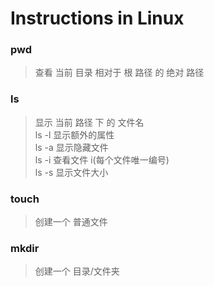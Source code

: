 # Instructions in Linux


### pwd 

> 查看 当前 目录 相对于 根 路径 的 绝对 路径<br/>
### ls 

> 显示 当前 路径 下 的 文件名 <br/>
> ls -l 显示额外的属性 <br/>
> ls -a 显示隐藏文件 <br/>
> ls -i 查看文件 i(每个文件唯一编号) <br/> 
> ls -s 显示文件大小 <br/>
### touch 

> 创建一个 普通文件<br/>
### mkdir
> 创建一个 目录/文件夹<br/>





